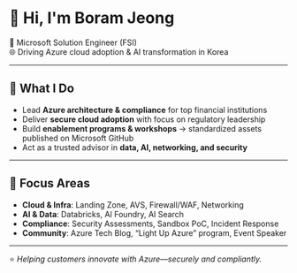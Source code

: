 # 👋 Hi, I'm Boram Jeong

💼 Microsoft Solution Engineer (FSI)  
🌐 Driving Azure cloud adoption & AI transformation in Korea

---

## 🚀 What I Do
- Lead **Azure architecture & compliance** for top financial institutions
- Deliver **secure cloud adoption** with focus on regulatory leadership
- Build **enablement programs & workshops** → standardized assets published on Microsoft GitHub  
- Act as a trusted advisor in **data, AI, networking, and security**

---

## 🔧 Focus Areas
- **Cloud & Infra**: Landing Zone, AVS, Firewall/WAF, Networking  
- **AI & Data**: Databricks, AI Foundry, AI Search  
- **Compliance**: Security Assessments, Sandbox PoC, Incident Response  
- **Community**: Azure Tech Blog, “Light Up Azure” program, Event Speaker  

---

⭐ *Helping customers innovate with Azure—securely and compliantly.*  
